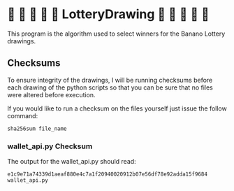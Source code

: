 # :monkey: :banana: :monkey: :banana: :monkey: LotteryDrawing :monkey: :banana: :monkey: :banana: :monkey:

This program is the algorithm used to select winners for the Banano Lottery drawings.

## Checksums
To ensure integrity of the drawings, I will be running checksums before each drawing of the python scripts so that you can be sure that no files were altered before execution.

If you would like to run a checksum on the files yourself just issue the follow command:

`sha256sum file_name`

### wallet_api.py Checksum

The output for the wallet_api.py should read:

`e1c9e71a74339d1aeaf880e4c7a1f20940020912b07e56df78e92adda15f9684  wallet_api.py`
